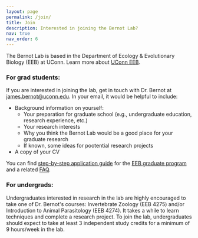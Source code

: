 ```yaml
---
layout: page
permalink: /join/
title: Join
description: Interested in joining the Bernot Lab?
nav: true
nav_order: 6
---
```


The Bernot Lab is based in the Department of Ecology & Evolutionary Biology (EEB) at UConn. Learn more about [UConn EEB](https://eeb.uconn.edu).

### For grad students:
If you are interested in joining the lab, get in touch with Dr. Bernot at james.bernot@uconn.edu. In your email, it would be helpful to include: 
* Background information on yourself:
  * Your preparation for graduate school (e.g., undergraduate education, research experience, etc.)
  * Your research interests
  * Why you think the Bernot Lab would be a good place for your graduate research
  * If known, some ideas for pootential research projects
* A copy of your CV

You can find [step-by-step application guide](https://eeb.uconn.edu/eeb-graduate-program-step-by-step-application-procedure/)  for the [EEB graduate program](https://eeb.uconn.edu/grads/) and a related [FAQ](https://eeb.uconn.edu/graduate-applicant-frequently-asked-questions/).

### For undergrads:
Undergraduates interested in research in the lab are highly encouraged to take one of Dr. Bernot's courses: Invertebrate Zoology (EEB 4275) and/or Introduction to Animal Parasitology (EEB 4274). It takes a while to learn techniques and complete a research project. To join the lab, undergraduates should expect to take at least 3 independent study credits for a minimum of 9 hours/week in the lab.